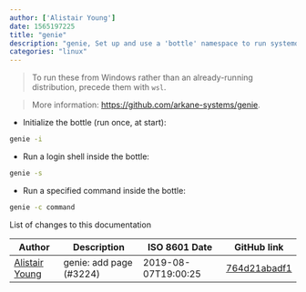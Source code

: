 ```yaml
---
author: ['Alistair Young']
date: 1565197225
title: "genie"
description: "genie, Set up and use a 'bottle' namespace to run systemd under WSL (Windows Subsystem for Linux)."
categories: "linux"
---
```

> To run these from Windows rather than an already-running distribution, precede them with `wsl`.

> More information: <https://github.com/arkane-systems/genie>.

- Initialize the bottle (run once, at start):

```bash
genie -i
```

- Run a login shell inside the bottle:

```bash
genie -s
```

- Run a specified command inside the bottle:

```bash
genie -c command
```
List of changes to this documentation


Author | Description | ISO 8601 Date | GitHub link
------|-----|-----|-----
[Alistair Young](mailto:avatar@arkane-systems.net) | genie: add page (#3224) | 2019-08-07T19:00:25 | [764d21abadf1](https://github.com/tldr-pages/tldr/commit/764d21abadf1d60a774224c813c036bb032ef114)

